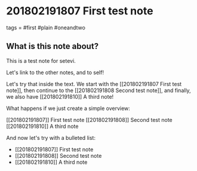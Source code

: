 # 201802191807 First test note
tags = #first #plain #oneandtwo

## What is this note about?
This is a test note for setevi.

Let's link to the other notes, and to self!

Let's try that inside the text. We start with the [[201802191807 First test note]], then continue to the [[201802191808 Second test note]], and finally, we also have [[201802191810]] A third note!

What happens if we just create a simple overview:

[[201802191807]] First test note
[[201802191808]] Second test note
[[201802191810]] A third note

And now let's try with a bulleted list:

* [[201802191807]] First test note
* [[201802191808]] Second test note
* [[201802191810]] A third note


